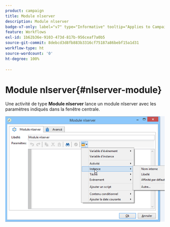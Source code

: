 ```yaml
---
product: campaign
title: Module nlserver
description: Module nlserver
badge-v7-only: label="v7" type="Informative" tooltip="Applies to Campaign Classic v7 only"
feature: Workflows
exl-id: 1b62b36e-9103-473d-817b-956ceaf7a0b5
source-git-commit: 8debcd3d8fb883b3316cf75187a86bebf15a1d31
workflow-type: ht
source-wordcount: '0'
ht-degree: 100%

---
```


# Module nlserver{#nlserver-module}



Une activité de type **Module nlserver** lance un module nlserver avec les paramètres indiqués dans la fenêtre centrale.

![](assets/nlserver_module_edit.png)
